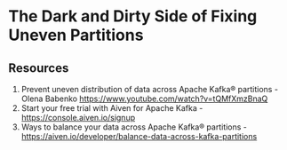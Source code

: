 # The Dark and Dirty Side of Fixing Uneven Partitions

## Resources

1. Prevent uneven distribution of data across Apache Kafka® partitions - Olena Babenko https://www.youtube.com/watch?v=tQMfXmzBnaQ
2. Start your free trial with Aiven for Apache Kafka - https://console.aiven.io/signup
3. Ways to balance your data across Apache Kafka® partitions - https://aiven.io/developer/balance-data-across-kafka-partitions
